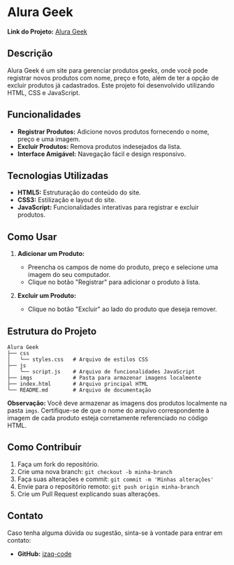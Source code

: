 
# Alura Geek

**Link do Projeto:** [Alura Geek](https://izaq-code.github.io/geek/)

## Descrição

Alura Geek é um site para gerenciar produtos geeks, onde você pode registrar novos produtos com nome, preço e foto, além de ter a opção de excluir produtos já cadastrados. Este projeto foi desenvolvido utilizando HTML, CSS e JavaScript.

## Funcionalidades

- **Registrar Produtos:** Adicione novos produtos fornecendo o nome, preço e uma imagem.
- **Excluir Produtos:** Remova produtos indesejados da lista.
- **Interface Amigável:** Navegação fácil e design responsivo.

## Tecnologias Utilizadas

- **HTML5:** Estruturação do conteúdo do site.
- **CSS3:** Estilização e layout do site.
- **JavaScript:** Funcionalidades interativas para registrar e excluir produtos.

## Como Usar

1. **Adicionar um Produto:**
   - Preencha os campos de nome do produto, preço e selecione uma imagem do seu computador.
   - Clique no botão "Registrar" para adicionar o produto à lista.

2. **Excluir um Produto:**
   - Clique no botão "Excluir" ao lado do produto que deseja remover.

## Estrutura do Projeto

```plaintext
Alura Geek
├── css
│   └── styles.css   # Arquivo de estilos CSS
├── js
│   └── script.js    # Arquivo de funcionalidades JavaScript
├── imgs             # Pasta para armazenar imagens localmente
├── index.html       # Arquivo principal HTML
└── README.md        # Arquivo de documentação
```

**Observação:** Você deve armazenar as imagens dos produtos localmente na pasta `imgs`. Certifique-se de que o nome do arquivo correspondente à imagem de cada produto esteja corretamente referenciado no código HTML.

## Como Contribuir

1. Faça um fork do repositório.
2. Crie uma nova branch: `git checkout -b minha-branch`
3. Faça suas alterações e commit: `git commit -m 'Minhas alterações'`
4. Envie para o repositório remoto: `git push origin minha-branch`
5. Crie um Pull Request explicando suas alterações.

## Contato

Caso tenha alguma dúvida ou sugestão, sinta-se à vontade para entrar em contato:

- **GitHub:** [izaq-code](https://github.com/izaq-code)
